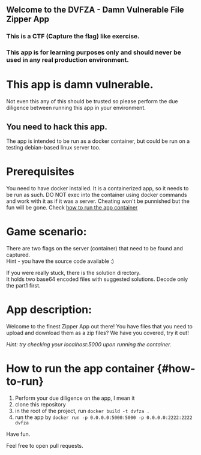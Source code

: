 ## Welcome to the DVFZA - Damn Vulnerable File Zipper App

### This is a CTF (Capture the flag) like exercise.

### This app is for learning purposes only and should never be used in any real production environment.

# This app is damn vulnerable.

Not even this any of this should be trusted so please perform the due diligence between running this app in your environment.

## You need to hack this app.

The app is intended to be run as a docker container, but could be run on a testing debian-based linux server too.

# Prerequisites

You need to have docker installed. 
It is a containerized app, so it needs to be run as such.
DO NOT exec into the container using docker commands and work with it as if it was a server. Cheating won't be punnished but the fun will be gone.
Check <a href="#how-to-run">how to run the app container</a>

# Game scenario:

There are two flags on the server (container) that need to be found and captured. <br>
Hint - you have the source code available :)

If you were really stuck, there is the solution directory. <br>
It holds two base64 encoded files with suggested solutions. Decode only the part1 first. 

# App description:

Welcome to the finest Zipper App out there! You have files that you need to upload and download them as a zip files?
We have you covered, try it out!

<i> Hint: try checking your localhost:5000 upon running the container. </i>

# How to run the app container {#how-to-run}
1) Perform your due diligence on the app, I mean it
2) clone this repository
4) in the root of the project, run ```docker build -t dvfza .```
5) run the app by ```docker run -p 0.0.0.0:5000:5000 -p 0.0.0.0:2222:2222 dvfza```

Have fun.

Feel free to open pull requests.
